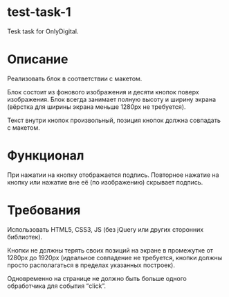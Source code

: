 # test-task-1
Tesk task for OnlyDigital.

# Описание

Реализовать блок в соответствии с макетом.

Блок состоит из фонового изображения и десяти кнопок поверх изображения. Блок всегда занимает полную высоту и ширину экрана (вёрстка для ширины экрана меньше 1280px не требуется).

Текст внутри кнопок произвольный, позиция кнопок должна совпадать с макетом.

# Функционал

При нажатии на кнопку отображается подпись. Повторное нажатие на кнопку или нажатие вне её (по изображению) скрывает подпись.

# Требования

Использовать HTML5, CSS3, JS (без jQuery или других сторонних библиотек).

Кнопки не должны терять своих позиций на экране в промежутке от 1280px до 1920px (идеальное совпадение не требуется, кнопки должны просто располагаться в пределах указанных построек).

Одновременно на странице не должно быть больше одного обработчика для события “click”.
